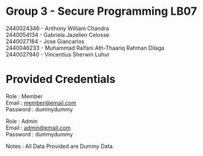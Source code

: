 # Group 3 - Secure Programming LB07
2440024346 - Anthony William Chandra  
2440054134 - Gabriela Jazelien Celosse  
2440027184 - Jose Giancarlos  
2440046233 - Muhammad Raifani Ath-Thaariq Rahman Dilaga  
2440027940 - Vincentius Sherwin Luhur  

# Provided Credentials
Role : Member  
Email : member@email.com  
Password : dummydummy  

Role : Admin  
Email : admin@email.com  
Password : dummydummy  

Notes : All Data Provided are Dummy Data.  
